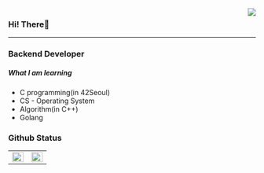 <div align="right">
<img src="https://komarev.com/ghpvc/?username=p0tt3r-iOS&&style=flat-square" align="right" />
</div>  

### Hi! There👋

---
  
  ### Backend Developer
  ##### What I am learning
  <!--* <img src="https://img.shields.io/badge/Swift-FA7343?style=flat-square&logo=swift&logoColor=white"/></a>-->
  * C programming(in 42Seoul)
  * CS - Operating System
  * Algorithm(in C++)
  * Golang



### Github Status
<table><tr><td valign="top" width="50%">

<img src="https://github-readme-stats.vercel.app/api?username=Devdha&show_icons=true&count_private=true&hide_border=true" align="left" style="width: 100%" />

</td><td valign="top" width="50%">

<img src="https://github-readme-stats.vercel.app/api/top-langs/?username=Devdha&hide_border=true&layout=compact" align="left" style="width: 100%" />

</td></tr></table>  

<br/>  

<!--
**Devdha/Devdha** is a ✨ _special_ ✨ repository because its `README.md` (this file) appears on your GitHub profile.

Here are some ideas to get you started:

- 🔭 I’m currently working on ...
- 🌱 I’m currently learning ...
- 👯 I’m looking to collaborate on ...
- 🤔 I’m looking for help with ...
- 💬 Ask me about ...
- 📫 How to reach me: ...
- 😄 Pronouns: ...
- ⚡ Fun fact: ...
-->
